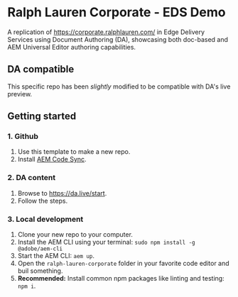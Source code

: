 # Ralph Lauren Corporate - EDS Demo

A replication of https://corporate.ralphlauren.com/ in Edge Delivery Services using Document Authoring (DA), showcasing both doc-based and AEM Universal Editor authoring capabilities.

## DA compatible

This specific repo has been _slightly_ modified to be compatible with DA's live preview.

## Getting started

### 1. Github
1. Use this template to make a new repo.
1. Install [AEM Code Sync](https://github.com/apps/aem-code-sync).

### 2. DA content
1. Browse to https://da.live/start.
2. Follow the steps.

### 3. Local development
1. Clone your new repo to your computer.
1. Install the AEM CLI using your terminal: `sudo npm install -g @adobe/aem-cli`
1. Start the AEM CLI: `aem up`.
1. Open the `ralph-lauren-corporate` folder in your favorite code editor and buil something.
1. **Recommended:** Install common npm packages like linting and testing: `npm i`.
